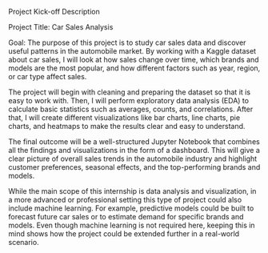 Project Kick-off Description

Project Title: Car Sales Analysis

Goal:
The purpose of this project is to study car sales data and discover useful patterns in the automobile market. By working with a Kaggle dataset about car sales, I will look at how sales change over time, which brands and models are the most popular, and how different factors such as year, region, or car type affect sales.

The project will begin with cleaning and preparing the dataset so that it is easy to work with. Then, I will perform exploratory data analysis (EDA) to calculate basic statistics such as averages, counts, and correlations. After that, I will create different visualizations like bar charts, line charts, pie charts, and heatmaps to make the results clear and easy to understand.

The final outcome will be a well-structured Jupyter Notebook that combines all the findings and visualizations in the form of a dashboard. This will give a clear picture of overall sales trends in the automobile industry and highlight customer preferences, seasonal effects, and the top-performing brands and models.

While the main scope of this internship is data analysis and visualization, in a more advanced or professional setting this type of project could also include machine learning. For example, predictive models could be built to forecast future car sales or to estimate demand for specific brands and models. Even though machine learning is not required here, keeping this in mind shows how the project could be extended further in a real-world scenario.